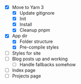 - [x] Move to Yarn 3
  - [x] Update gitignore
  - [x] Init
  - [x] Install
  - [x] Cleanup pnpm
- [x] App dir
  - [x] Folder structure
  - [x] Pre-compile styles
- [ ] Styles for site
- [ ] Blog posts up and working
  - [ ] Handle fallbacks somehow
- [ ] Index page
- [ ] Projects page
